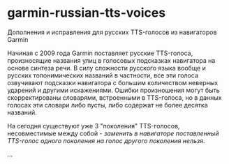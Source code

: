 ﻿# garmin-russian-tts-voices
Дополнения и исправления для русских TTS-голосов из навигаторов Garmin

Начиная с 2009 года Garmin поставляет русские TTS-голоса, произносящие названия улиц
в голосовых подсказках навигатора на основе синтеза речи.
В силу сложности русского языка вообще и русских топонимических названий в частности,
все эти голоса озвучивают подсказки навигатора с большим количеством неверных ударений
и другими искажениями.
Ошибки произношения могут быть скорректированы словарями, встроенными в TTS-голоса,
но в данных голосах эти словари либо пусты, либо содержат не более десятка названий.

На сегодня существуют уже 3 "поколения" TTS-голосов, несовместимые между собой -
*заменить в навигаторе поставленный TTS-голос одного поколения на голос другого поколения нельзя*.

...
